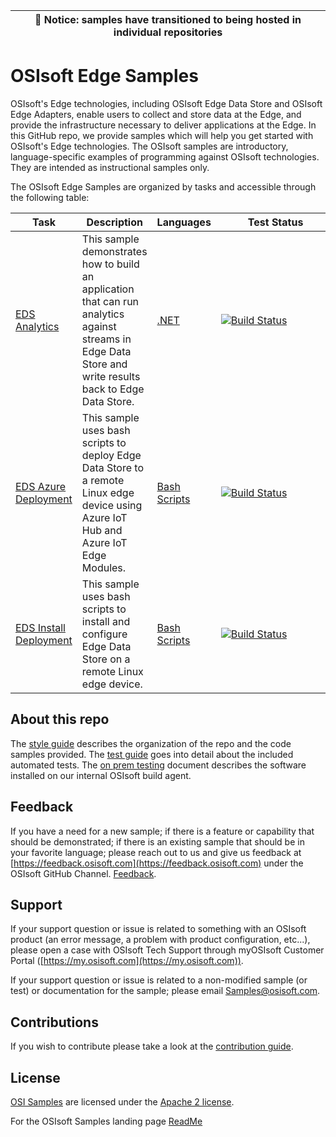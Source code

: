 | :loudspeaker: **Notice**: samples have transitioned to being hosted in individual repositories |
| -----------------------------------------------------------------------------------------------|

# OSIsoft Edge Samples

OSIsoft's Edge technologies, including OSIsoft Edge Data Store and OSIsoft Edge Adapters, enable users to collect and store data at the Edge, and provide the infrastructure necessary to deliver applications at the Edge. In this GitHub repo, we provide samples which will help you get started with OSIsoft's Edge technologies. The OSIsoft samples are introductory, language-specific examples of programming against OSIsoft technologies. They are intended as instructional samples only.

The OSIsoft Edge Samples are organized by tasks and accessible through the following table:

| Task                                                                                                | Description                                                                                                                                               | Languages                                                                                 | &nbsp;&nbsp;&nbsp;&nbsp;&nbsp;&nbsp;&nbsp;&nbsp;&nbsp;&nbsp;Test&nbsp;Status&nbsp;&nbsp;&nbsp;&nbsp;&nbsp;&nbsp;&nbsp;&nbsp;&nbsp;&nbsp;                                                                                                                                                                                                                                                                                |
| --------------------------------------------------------------------------------------------------- | --------------------------------------------------------------------------------------------------------------------------------------------------------- | ----------------------------------------------------------------------------------------- | ----------------------------------------------------------------------------------------------------------------------------------------------------------------------------------------------------------------------------------------------------------------------------------------------------------------------------------------------------------------------------------------------------------------------- |
| [EDS Analytics](https://github.com/osisoft/sample-eds-eds_analytics-dotnet)                         | This sample demonstrates how to build an application that can run analytics against streams in Edge Data Store and write results back to Edge Data Store. | [.NET](https://github.com/osisoft/sample-eds-eds_analytics-dotnet)                        | [![Build Status](https://dev.azure.com/osieng/engineering/_apis/build/status/product-readiness/Edge/osisoft.sample-eds-eds_analytics-dotnet?repoName=osisoft%2Fsample-eds-eds_analytics-dotnet&branchName=master)](https://dev.azure.com/osieng/engineering/_build/latest?definitionId=2642&repoName=osisoft%2Fsample-eds-eds_analytics-dotnet&branchName=master)                                                       |
| [EDS Azure Deployment](https://github.com/osisoft/sample-eds-eds_azure_deployment-bash_scripts)     | This sample uses bash scripts to deploy Edge Data Store to a remote Linux edge device using Azure IoT Hub and Azure IoT Edge Modules.                     | [Bash Scripts](https://github.com/osisoft/sample-eds-eds_azure_deployment-bash_scripts)   | [![Build Status](https://dev.azure.com/osieng/engineering/_apis/build/status/product-readiness/Edge/osisoft.sample-eds-eds_azure_deployment-bash_scripts?repoName=osisoft%2Fsample-eds-eds_azure_deployment-bash_scripts&branchName=master)](https://dev.azure.com/osieng/engineering/_build/latest?definitionId=2643&repoName=osisoft%2Fsample-eds-eds_azure_deployment-bash_scripts&branchName=master)                |
| [EDS Install Deployment](https://github.com/osisoft/sample-eds-eds_install_deployment-bash_scripts) | This sample uses bash scripts to install and configure Edge Data Store on a remote Linux edge device.                                                     | [Bash Scripts](https://github.com/osisoft/sample-eds-eds_install_deployment-bash_scripts) | [![Build Status](https://dev.azure.com/osieng/engineering/_apis/build/status/product-readiness/Edge/osisoft.sample-eds-eds_install_deployment-bash_scripts?repoName=osisoft%2Fsample-eds-eds_install_deployment-bash_scripts&branchName=master)](https://dev.azure.com/osieng/engineering/_build/latest?definitionId=2644&repoName=osisoft%2Fsample-eds-eds_install_deployment-bash_scripts&branchName=master)          |

## About this repo

The [style guide](https://github.com/osisoft/.github/blob/main/STYLE_GUIDE.md) describes the organization of the repo and the code samples provided. The [test guide](https://github.com/osisoft/.github/blob/main/TEST_GUIDE.md) goes into detail about the included automated tests. The [on prem testing](https://github.com/osisoft/.github/blob/main/ON_PREM_TESTING.md) document describes the software installed on our internal OSIsoft build agent.

## Feedback

If you have a need for a new sample; if there is a feature or capability that should be demonstrated; if there is an existing sample that should be in your favorite language; please reach out to us and give us feedback at [https://feedback.osisoft.com](https://feedback.osisoft.com) under the OSIsoft GitHub Channel. [Feedback](https://feedback.osisoft.com/forums/922279-osisoft-github).

## Support

If your support question or issue is related to something with an OSIsoft product (an error message, a problem with product configuration, etc...), please open a case with OSIsoft Tech Support through myOSIsoft Customer Portal ([https://my.osisoft.com](https://my.osisoft.com)).

If your support question or issue is related to a non-modified sample (or test) or documentation for the sample; please email Samples@osisoft.com.

## Contributions

If you wish to contribute please take a look at the [contribution guide](https://github.com/osisoft/.github/blob/main/CONTRIBUTING.md).

## License

[OSI Samples](https://github.com/osisoft/OSI-Samples) are licensed under the [Apache 2 license](LICENSE).

For the OSIsoft Samples landing page [ReadMe](https://github.com/osisoft/OSI-Samples)
